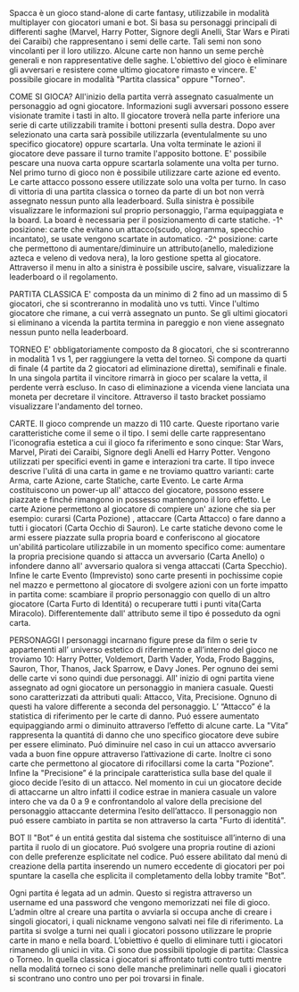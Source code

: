 Spacca è un gioco stand-alone di carte fantasy, utilizzabile in modalità multiplayer con giocatori umani e bot. Si basa su personaggi principali di differenti saghe (Marvel, Harry Potter, Signore degli Anelli, Star Wars e Pirati dei Caraibi) che rappresentano i semi delle carte. Tali semi non sono vincolanti per il loro utilizzo. Alcune carte non hanno un seme perchè generali e non rappresentative delle saghe. L'obiettivo del gioco è eliminare gli avversari e resistere come ultimo giocatore rimasto e vincere. E' possibile giocare in modalità "Partita classica" oppure "Torneo".

COME SI GIOCA?
All'inizio della partita verrà assegnato casualmente un personaggio ad ogni giocatore. Informazioni sugli avversari possono essere visionate tramite i tasti in alto. Il giocatore troverà nella parte inferiore una serie di carte utilizzabili tramite i bottoni presenti sulla destra. Dopo aver selezionato una carta sarà possibile utilizzarla (eventulalmente su uno specifico giocatore) oppure scartarla. Una volta terminate le azioni il giocatore deve passare il turno tramite l'apposito bottone. E' possibile pescare una nuova carta oppure scartarla solamente una volta per turno. Nel primo turno di gioco non è possibile utilizzare carte azione ed evento. Le carte attacco possono essere utilizzate solo una volta per turno. In caso di vittoria di una partita classica o torneo da parte di un bot non verrà assegnato nessun punto alla leaderboard. Sulla sinistra è possibile visualizzare le informazioni sul proprio personaggio, l'arma equipaggiata e la board. La board è necessaria per il posizionamento di carte statiche. -1^ posizione: carte che evitano un attacco(scudo, ologramma, specchio incantato), se usate vengono scartate in automatico. -2^ posizione: carte che permettono di aumentare/diminuire un attributo(anello, maledizione azteca e veleno di vedova nera), la loro gestione spetta al giocatore. Attraverso il menu in alto a sinistra è possibile uscire, salvare, visualizzare la leaderboard o il regolamento.

PARTITA CLASSICA
E' composta da un minimo di 2 fino ad un massimo di 5 giocatori, che si scontreranno in modalità uno vs tutti. Vince l'ultimo giocatore che rimane, a cui verrà assegnato un punto. Se gli ultimi giocatori si eliminano a vicenda la partita termina in pareggio e non viene assegnato nessun punto nella leaderboard.

TORNEO
E' obbligatoriamente composto da 8 giocatori, che si scontreranno in modalità 1 vs 1, per raggiungere la vetta del torneo. Si compone da quarti di finale (4 partite da 2 giocatori ad eliminazione diretta), semifinali e finale. In una singola partita il vincitore rimarrà in gioco per scalare la vetta, il perdente verrà escluso. In caso di eliminazione a vicenda viene lanciata una moneta per decretare il vincitore. Attraverso il tasto bracket possiamo visualizzare l'andamento del torneo.

CARTE.
Il gioco comprende un mazzo di 110 carte. Queste riportano varie caratteristiche come il seme o il tipo. I semi delle carte rappresentano l'iconografia estetica a cui il gioco fa riferimento e sono cinque: Star Wars, Marvel, Pirati dei Caraibi, Signore degli Anelli ed Harry Potter. Vengono utilizzati per specifici eventi in game e interazioni tra carte. Il tipo invece descrive l'ulitá di una carta in game e ne troviamo quattro varianti: carte Arma, carte Azione, carte Statiche, carte Evento. Le carte Arma costituiscono un power-up all' attacco del giocatore, possono essere piazzate e finché rimangono in possesso mantengono il loro effetto. Le carte Azione permettono al giocatore di compiere un' azione che sia per esempio: curarsi (Carta Pozione) , attaccare (Carta Attacco)  o fare danno a tutti i giocatori (Carta Occhio di Sauron). Le carte statiche devono come le armi essere piazzate sulla propria board e conferiscono al giocatore un'abilitá particolare utilizzabile in un momento specifico come: aumentare la propria precisione quando si attacca un avversario (Carta Anello) o infondere danno all' avversario qualora si venga attaccati (Carta Specchio). Infine le carte Evento (Imprevisto) sono carte presenti in pochissime copie nel mazzo e permettono al giocatore di svolgere azioni con un forte impatto in partita come: scambiare il proprio personaggio con quello di un altro giocatore (Carta Furto di Identitá) o recuperare tutti i punti vita(Carta Miracolo). Differentemente dall' attributo seme il tipo é posseduto da ogni carta.

PERSONAGGI
I personaggi incarnano figure prese da film o serie tv appartenenti all’ universo estetico di riferimento e all’interno del gioco ne troviamo 10: Harry Potter, Voldemort, Darth Vader, Yoda, Frodo Baggins, Sauron, Thor, Thanos, Jack Sparrow, e Davy Jones. Per ognuno dei semi delle carte vi sono quindi due personaggi. All' inizio di ogni partita viene assegnato ad ogni giocatore un personaggio in maniera casuale. Questi sono caratterizzati da attributi quali: Attacco, Vita, Precisione. Ognuno di questi ha valore differente a seconda del personaggio. L’ “Attacco” é la statistica di riferimento per le carte di danno. Puó essere aumentato equipaggiando armi o diminuito attraverso l’effetto di alcune carte. La "Vita” rappresenta la quantitá di danno che uno specifico giocatore deve subire per essere eliminato. Puó diminuire nel caso in cui un attacco avversario vada a buon fine oppure attraverso l’attivazione di carte. Inoltre ci sono carte che permettono al giocatore di rifocillarsi come la carta "Pozione”. Infine la "Precisione” é la principale caratteristica sulla base del quale il gioco decide l’esito di un attacco. Nel momento in cui un giocatore decide di attaccarne un altro infatti il codice estrae in maniera casuale un valore intero che va da 0 a 9 e confrontandolo al valore della precisione del personaggio attaccante determina l’esito dell’attacco. Il personaggio non puó essere cambiato in partita se non attraverso la carta "Furto di identitá".

BOT
Il "Bot” é un entitá gestita dal sistema che sostituisce all’interno di una partita il ruolo di un giocatore. Puó svolgere una propria routine di azioni con delle preferenze esplicitate nel codice. Puó essere abilitato dal menú di creazione della partita inserendo un numero eccedente di giocatori per poi spuntare la casella che esplicita il completamento della lobby tramite "Bot”.

Ogni partita é legata ad un admin. Questo si registra attraverso un username ed una password che vengono memorizzati nei file di gioco. L’admin oltre al creare una partita o avviarla si occupa anche di creare i singoli giocatori, i quali nickname vengono salvati nei file di riferimento.
La partita si svolge a turni nei quali i giocatori possono utilizzare le proprie carte in mano e nella board. L’obiettivo é quello di eliminare tutti i giocatori rimanendo gli unici in vita. Ci sono due possibili tipologie di partita: Classica o Torneo. In quella classica i giocatori si affrontato tutti contro tutti mentre nella modalitá torneo ci sono delle manche preliminari nelle quali i giocatori si scontrano uno contro uno per poi trovarsi in finale.
